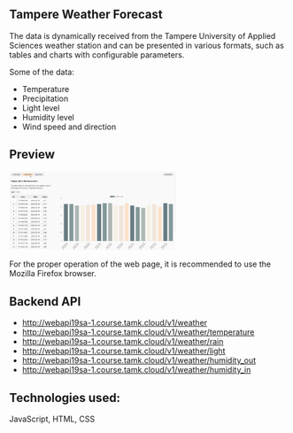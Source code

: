 ## Tampere Weather Forecast
The data is dynamically received from the Tampere University of Applied Sciences weather station and can be presented in various formats, such as tables and charts with configurable parameters.

Some of the data:
- Temperature
- Precipitation
- Light level
- Humidity level
- Wind speed and direction

## Preview
<img
  src="images/temperature_page.jpg"
  alt="Temperature Page"
  title="Temperature Page"
  style="display: inline-block; margin: 0 auto; max-width: 300px">

 For the proper operation of the web page, it is recommended to use the Mozilla Firefox browser.

  ## Backend API

- http://webapi19sa-1.course.tamk.cloud/v1/weather
- http://webapi19sa-1.course.tamk.cloud/v1/weather/temperature
- http://webapi19sa-1.course.tamk.cloud/v1/weather/rain
- http://webapi19sa-1.course.tamk.cloud/v1/weather/light
- http://webapi19sa-1.course.tamk.cloud/v1/weather/humidity_out
- http://webapi19sa-1.course.tamk.cloud/v1/weather/humidity_in

## Technologies used:
JavaScript, HTML, CSS
